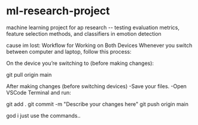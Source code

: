 # ml-research-project
machine learning project for ap research -- testing evaluation metrics, feature selection methods, and classifiers in emotion detection

cause im lost:
Workflow for Working on Both Devices
Whenever you switch between computer and laptop, follow this process:

On the device you’re switching to (before making changes):

git pull origin main  

After making changes (before switching devices) 
-Save your files.
-Open VSCode Terminal and run:

git add .
git commit -m "Describe your changes here"
git push origin main

god i just use the commands..
